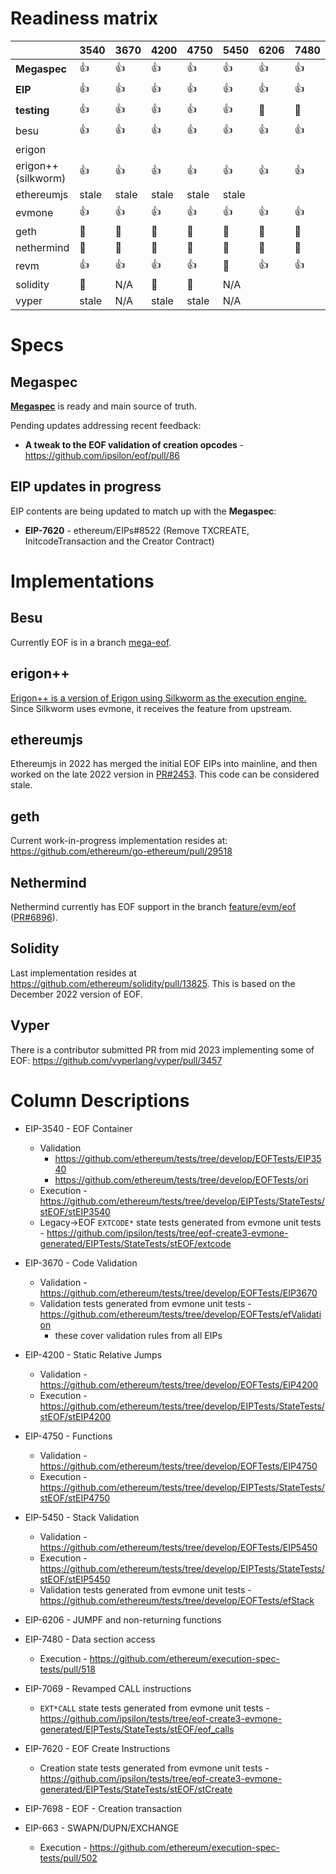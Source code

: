 # Readiness matrix

|              | 3540 | 3670 | 4200 | 4750 | 5450 | 6206 | 7480 | 7069 | 7620 | 7698 | 663  |
|--------------|------|------|------|------|------|------|------|------|------|------|------|
| **Megaspec** | :+1: | :+1: | :+1: | :+1: | :+1: | :+1: | :+1: | :+1: | :+1: | :+1: | :+1:  |
| **EIP**      | :+1: | :+1: | :+1: | :+1: | :+1: | :+1: | :+1: | :+1: | :+1: | :+1: | :+1:  |
| **testing**  | :+1: | :+1: | :+1: | :+1: | :+1: | 🚧   | 🚧    | :+1: | :+1: |      |  🚧   |
| besu         | :+1: | :+1: | :+1: | :+1: | :+1: | :+1: | :+1: | :+1: | :+1: |      | :+1:  |
| erigon       |      |      |      |      |      |      |      |      |      |      |       |
| erigon++ (silkworm) | :+1: | :+1: | :+1: | :+1: | :+1: | :+1: | :+1: | :+1: | :+1: | 🚧    | :+1:  |
| ethereumjs   | stale | stale | stale | stale | stale |      |      |      |      |      |       |
| evmone       | :+1: | :+1: | :+1: | :+1: | :+1: | :+1: | :+1: | :+1: | :+1: | 🚧    | :+1:  |
| geth         | 🚧   | 🚧    | 🚧   | 🚧   | 🚧    | 🚧   | 🚧   | 🚧    | 🚧   |      | 🚧     |
| nethermind   | 🚧   | 🚧    | 🚧   | 🚧   | 🚧    | 🚧   | 🚧   | 🚧    | 🚧   |      | 🚧     |
| revm         | :+1: | :+1: | :+1: | :+1: |  🚧  | :+1: | :+1: |  🚧   |  🚧  |      | :+1:  |
| solidity     | 🚧   | N/A  | 🚧    | 🚧   | N/A  |      |      |   🚧   | 🚧   | 🚧   |       |
| vyper        | stale | N/A  | stale | stale | N/A  |      |      |      |      |      |       |

# Specs

## Megaspec

[**Megaspec**](./eof.md) is ready and main source of truth.

Pending updates addressing recent feedback:

- **A tweak to the EOF validation of creation opcodes** - https://github.com/ipsilon/eof/pull/86

## EIP updates in progress

EIP contents are being updated to match up with the **Megaspec**:

- **EIP-7620** - ethereum/EIPs#8522 (Remove TXCREATE, InitcodeTransaction and the Creator Contract)

# Implementations

## Besu

Currently EOF is in a branch [mega-eof](https://github.com/hyperledger/besu/tree/mega-eof).

## erigon++

[Erigon++ is a version of Erigon using Silkworm as the execution engine.](https://erigon.tech/erigonpp/) Since Silkworm uses evmone, it receives the feature from upstream.

## ethereumjs

Ethereumjs in 2022 has merged the initial EOF EIPs into mainline, and then worked on the late 2022 version in [PR#2453](https://github.com/ethereumjs/ethereumjs-monorepo/pull/2453). This code can be considered stale.

## geth

Current work-in-progress implementation resides at: https://github.com/ethereum/go-ethereum/pull/29518

## Nethermind

Nethermind currently has EOF support in the branch [feature/evm/eof](https://github.com/NethermindEth/nethermind/commits/feature/evm/eof/)  ([PR#6896](https://github.com/NethermindEth/nethermind/pull/6896)).

## Solidity

Last implementation resides at https://github.com/ethereum/solidity/pull/13825.  This is based on the December 2022 version of EOF.

## Vyper

There is a contributor submitted PR from mid 2023 implementing some of EOF: https://github.com/vyperlang/vyper/pull/3457

# Column Descriptions

* EIP-3540 - EOF Container
  * Validation
    * https://github.com/ethereum/tests/tree/develop/EOFTests/EIP3540
    * https://github.com/ethereum/tests/tree/develop/EOFTests/ori
  * Execution - https://github.com/ethereum/tests/tree/develop/EIPTests/StateTests/stEOF/stEIP3540
  * Legacy->EOF `EXTCODE*` state tests generated from evmone unit tests - https://github.com/ipsilon/tests/tree/eof-create3-evmone-generated/EIPTests/StateTests/stEOF/extcode

* EIP-3670 - Code Validation
  * Validation - https://github.com/ethereum/tests/tree/develop/EOFTests/EIP3670
  * Validation tests generated from evmone unit tests - https://github.com/ethereum/tests/tree/develop/EOFTests/efValidation
    * these cover validation rules from all EIPs

* EIP-4200 - Static Relative Jumps
  * Validation - https://github.com/ethereum/tests/tree/develop/EOFTests/EIP4200
  * Execution - https://github.com/ethereum/tests/tree/develop/EIPTests/StateTests/stEOF/stEIP4200

* EIP-4750 - Functions
  * Validation - https://github.com/ethereum/tests/tree/develop/EOFTests/EIP4750
  * Execution - https://github.com/ethereum/tests/tree/develop/EIPTests/StateTests/stEOF/stEIP4750

* EIP-5450 - Stack Validation
  * Validation - https://github.com/ethereum/tests/tree/develop/EOFTests/EIP5450
  * Execution - https://github.com/ethereum/tests/tree/develop/EIPTests/StateTests/stEOF/stEIP5450
  * Validation tests generated from evmone unit tests - https://github.com/ethereum/tests/tree/develop/EOFTests/efStack

* EIP-6206 - JUMPF and non-returning functions

* EIP-7480 - Data section access
  * Execution - https://github.com/ethereum/execution-spec-tests/pull/518

* EIP-7069 - Revamped CALL instructions
  * `EXT*CALL` state tests generated from evmone unit tests - https://github.com/ipsilon/tests/tree/eof-create3-evmone-generated/EIPTests/StateTests/stEOF/eof_calls

* EIP-7620 - EOF Create Instructions
  * Creation state tests generated from evmone unit tests - https://github.com/ipsilon/tests/tree/eof-create3-evmone-generated/EIPTests/StateTests/stEOF/stCreate

* EIP-7698 - EOF - Creation transaction

* EIP-663 - SWAPN/DUPN/EXCHANGE
  * Execution - https://github.com/ethereum/execution-spec-tests/pull/502

